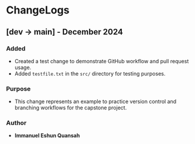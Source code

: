 # ChangeLogs  

## [dev → main] - December 2024  

### Added  
- Created a test change to demonstrate GitHub workflow and pull request usage.  
- Added `testfile.txt` in the `src/` directory for testing purposes.  

### Purpose  
- This change represents an example to practice version control and branching workflows for the capstone project.  

### Author  
- **Immanuel Eshun Quansah**  
